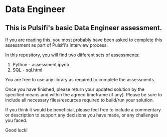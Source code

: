 # Data Engineer

## This is Pulsifi's basic Data Engineer assessment.

If you are reading this, you most probably have been asked to complete this assessment as part of Pulsifi's interview process.

In this repository, you will find two different sets of assessments:
1. Python - assessment.ipynb
2. SQL - sql.html

You are free to use any library as required to complete the assessments.

Once you have finished, please return your updated solution by the specified means and within the agreed timeframe (if any). Please be sure to include all necessary files/resources required to build/run your solution.

If you think it would be beneficial, please feel free to include a commentary or description to support any decisions you have made, or any challenges you faced.

Good luck!


